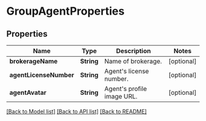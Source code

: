 # GroupAgentProperties

## Properties
Name | Type | Description | Notes
------------ | ------------- | ------------- | -------------
**brokerageName** | **String** | Name of brokerage. | [optional] 
**agentLicenseNumber** | **String** | Agent&#39;s license number. | [optional] 
**agentAvatar** | **String** | Agent&#39;s profile image URL. | [optional] 

[[Back to Model list]](../README.md#documentation-for-models) [[Back to API list]](../README.md#documentation-for-api-endpoints) [[Back to README]](../README.md)


